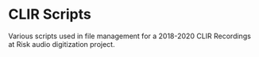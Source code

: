 # CLIR Scripts

Various scripts used in file management for a 2018-2020 CLIR Recordings at Risk audio digitization project.


